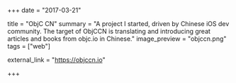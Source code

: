 +++
date = "2017-03-21"

title = "ObjC CN"
summary = "A project I started, driven by Chinese iOS dev community. The target of ObjCCN is translating and introducing great articles and books from objc.io in Chinese."
image_preview = "objccn.png"
tags = ["web"]

external_link = "https://objccn.io"

+++

